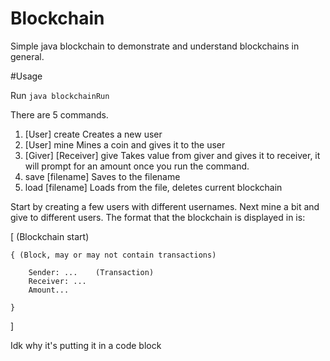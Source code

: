 # Blockchain

Simple java blockchain to demonstrate and understand blockchains in general.



#Usage

Run `java blockchainRun`

There are 5 commands.

1. [User] create
    Creates a new user
2. [User] mine
    Mines a coin and gives it to the user
3. [Giver] [Receiver] give
    Takes value from giver and gives it to receiver, it will prompt for an amount once you run the command.
4. save [filename]
    Saves to the filename
5. load [filename]
    Loads from the file, deletes current blockchain

Start by creating a few users with different usernames. Next mine a bit and give to different users. The format that the blockchain is displayed in is:

[ (Blockchain start)

    { (Block, may or may not contain transactions)

        Sender: ...    (Transaction)
        Receiver: ...
        Amount...

    }
]

Idk why it's putting it in a code block
